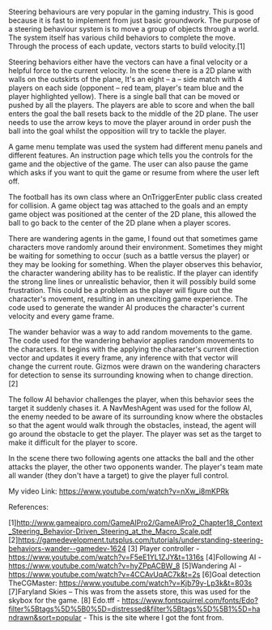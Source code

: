 Steering behaviours are very popular in the gaming industry. This is good because it is fast to implement from just basic groundwork. The purpose of a steering behaviour system is to move a group of objects through a world. The system itself has various child behaviors to complete the move. Through the process of each update, vectors starts to build velocity.[1] 

Steering behaviors either have the vectors can have a final velocity or a helpful force to the current velocity. In the scene there is a 2D plane with walls on the outskirts of the plane, It's an eight – a – side match with 4 players on each side (opponent – red team, player's team blue and the player highlighted yellow). There is a single ball that can be moved or pushed by all the players. The players are able to score and when the ball enters the goal the ball resets back to the middle of the 2D plane. The user needs to use the arrow keys to move the player around in order push the ball into the goal whilst the opposition will try to tackle the player.

A game menu template was used the system had different menu panels and different features. An instruction page which tells you the controls for the game and the objective of the game. The user can also pause the game which asks if you want to quit the game or resume from where the user left off. 

The football has its own class where an OnTriggerEnter public class created for collision. A game object tag was attached to the goals and an empty game object was positioned at the center of the 2D plane, this allowed the ball to go back to the center of the 2D plane when a player scores. 

There are wandering agents in the game, I found out that sometimes game characters move randomly around their environment. Sometimes they might be waiting for something to occur (such as a battle versus the player) or they may be looking for something. When the player observes this behavior, the character wandering ability has to be realistic. If the player can identify the strong line lines or unrealistic behavior, then it will possibly build some frustration. This could be a problem as the player will figure out the character's movement, resulting in an unexciting game experience. The code used to generate the wander AI produces the character's current velocity and every game frame. 

The wander behavior was a way to add random movements to the game. The code used for the wandering behavior applies random movements to the characters. It begins with the applying the character's current direction vector and updates it every frame, any inference with that vector will change the current route. Gizmos were drawn on the wandering characters for detection to sense its surrounding knowing when to change direction. [2]

The follow AI behavior challenges the player, when this behavior sees the target it suddenly chases it. A NavMeshAgent was used for the follow AI, the enemy needed to be aware of its surrounding know where the obstacles so that the agent would walk through the obstacles, instead, the agent will go around the obstacle to get the player. The player was set as the target to make it difficult for the player to score. 

In the scene there two following agents one attacks the ball and the other attacks the player, the other two opponents wander. The player's team mate all wander (they don't have a target) to give the player full control.

My video Link: https://www.youtube.com/watch?v=nXw_i8mKPRk

References: 

[1]http://www.gameaipro.com/GameAIPro2/GameAIPro2_Chapter18_Context_Steering_Behavior-Driven_Steering_at_the_Macro_Scale.pdf
[2]https://gamedevelopment.tutsplus.com/tutorials/understanding-steering-behaviors-wander--gamedev-1624
[3] Player controller - https://www.youtube.com/watch?v=F5eE1YL1ZJY&t=1316s
[4]Following AI - https://www.youtube.com/watch?v=hyZPpACBW_8
[5]Wandering AI - https://www.youtube.com/watch?v=4CCAvUqAC7k&t=2s
[6]Goal detection
TheCGMaster: https://www.youtube.com/watch?v=Kjb79y-Lp3k&t=803s 
[7]Faryland Skies – This was from the assets store, this was used for the skybox for the game.
[8] Edo.tff - https://www.fontsquirrel.com/fonts/Edo?filter%5Btags%5D%5B0%5D=distressed&filter%5Btags%5D%5B1%5D=handrawn&sort=popular - This is the site where I got the font from.





 



